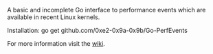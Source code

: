 A basic and incomplete Go interface to performance events
which are available in recent Linux kernels.

Installation:
  go get github.com/0xe2-0x9a-0x9b/Go-PerfEvents

For more information visit the [wiki](http://github.com/0xe2-0x9a-0x9b/Go-PerfEvents/wiki).
